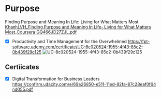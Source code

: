 # Purpose
Finding Purpose and Meaning In Life: Living for
What Matters Most [KhanhLVH_Finding Purpose and Meaning In Life- Living for What Matters Most_Coursera GQ466JD27ZJL.pdf](https://github.com/lvhkhanh/Purpose/files/11080212/KhanhLVH_Finding.Purpose.and.Meaning.In.Life-.Living.for.What.Matters.Most_Coursera.GQ466JD27ZJL.pdf)
- [x] Productivity and Time Management for the Overwhelmed https://fpt-software.udemy.com/certificate/UC-8c020524-1955-4f43-85c2-0b439f29c125 ![UC-8c020524-1955-4f43-85c2-0b439f29c125](https://user-images.githubusercontent.com/919300/231802329-668068c4-0b9c-41c7-8679-9b0a73af06e7.jpeg)
 ## Certìicates
 - [x] Digital Transformation for Business Leaders https://confirm.udacity.com/e/69a26850-e511-11ed-82fa-97c28eaf0f64 [nd055.pdf](https://github.com/lvhkhanh/Purpose/files/11359461/nd055.pdf)
